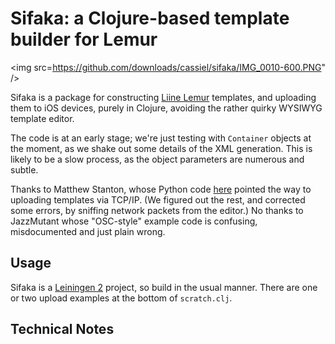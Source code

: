 # Sifaka: a Clojure-based template builder for Lemur

<img src=https://github.com/downloads/cassiel/sifaka/IMG_0010-600.PNG" />

Sifaka is a package for constructing [Liine Lemur][liine] templates,
and uploading them
to iOS devices, purely in Clojure, avoiding the rather quirky WYSIWYG
template editor.

The code is at an early stage; we're just testing with `Container`
objects at the moment, as we shake out some details of the XML
generation. This is likely to be a slow process, as the object
parameters are numerous and subtle.

Thanks to Matthew Stanton, whose Python code [here][stanton] pointed the
way to uploading templates via TCP/IP. (We figured out the rest, and
corrected some errors, by sniffing network packets from the editor.) No
thanks to JazzMutant whose "OSC-style" example code is confusing,
misdocumented and just plain wrong.

## Usage

Sifaka is a [Leiningen 2][lein] project, so build in the usual
manner. There are one or two upload examples at the bottom of
`scratch.clj`.

## Technical Notes

[liine]: http://liine.net
[stanton]: http://music.trontronic.com/lemur/lemur_loader.py
[lein]: https://github.com/technomancy/leiningen/
